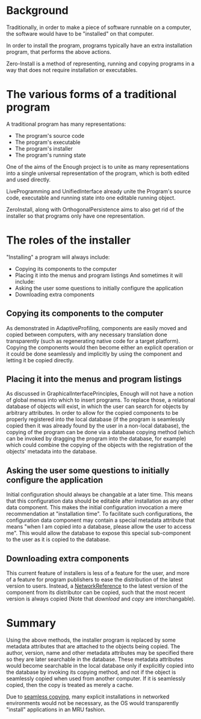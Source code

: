 # Background #

Traditionally, in order to make a piece of software runnable on a computer, the software would have to be "installed" on that computer.

In order to install the program, programs typically have an extra installation program, that performs the above actions.

Zero-Install is a method of representing, running and copying programs in a way that does not require installation or executables.

# The various forms of a traditional program #

A traditional program has many representations:
  * The program's source code
  * The program's executable
  * The program's installer
  * The program's running state

One of the aims of the Enough project is to unite as many representations into a single universal representation of the program, which is both edited and used directly.

LiveProgramming and UnifiedInterface already unite the Program's source code, executable and running state into one editable running object.

ZeroInstall, along with OrthogonalPersistence aims to also get rid of the installer so that programs only have one representation.

# The roles of the installer #

"Installing" a program will always include:
  * Copying its components to the computer
  * Placing it into the menus and program listings
And sometimes it will include:
  * Asking the user some questions to initially configure the application
  * Downloading extra components

## Copying its components to the computer ##

As demonstrated in AdaptiveProfiling, components are easily moved and copied between computers, with any necessary translation done transparently (such as regenerating native code for a target platform). Copying the components would then become either an explicit operation or it could be done seamlessly and implicitly by using the component and letting it be copied directly.

## Placing it into the menus and program listings ##

As discussed in GraphicalInterfacePrinciples, Enough will not have a notion of global menus into which to insert programs.
To replace those, a relational database of objects will exist, in which the user can search for objects by arbitrary attributes.
In order to allow for the copied components to be properly registered into the local database (if the program is seamlessly copied then it was already found by the user in a non-local database), the copying of the program can be done via a database copying method (which can be invoked by dragging the program into the database, for example) which could combine the copying of the objects with the registration of the objects' metadata into the database.

## Asking the user some questions to initially configure the application ##

Initial configuration should always be changable at a later time. This means that this configuration data should be editable after installation as any other data component. This makes the initial configuration invocation a mere recommendation at "installation time". To facilitate such configurations, the configuration data component may contain a special metadata attribute that means "when I am copied into a database, please allow the user to access me".  This would allow the database to expose this special sub-component to the user as it is copied to the database.

## Downloading extra components ##

This current feature of installers is less of a feature for the user, and more of a feature for program publishers to ease the distribution of the latest version to users. Instead, a [NetworkReference](NetworkReferences.md) to the latest version of the component from its distributor can be copied, such that the most recent version is always copied (Note that _download_ and _copy_ are interchangable).

# Summary #

Using the above methods, the installer program is replaced by some metadata attributes that are attached to the objects being copied.  The author, version, name and other metadata attributes may be specified there so they are later searchable in the database.
These metadata attributes would become searchable in the local database only if explicitly copied into the database by invoking its copying method, and not if the object is seamlessly copied when used from another computer. If it is seamlessly copied, then the copy is treated as merely a cache.

Due to [seamless copying](AdaptiveProfiling.md), many explicit installations in networked environments would not be necessary, as the OS would transparently "install" applications in an MRU fashion.
